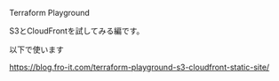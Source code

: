Terraform Playground

S3とCloudFrontを試してみる編です。

以下で使います

https://blog.fro-it.com/terraform-playground-s3-cloudfront-static-site/
